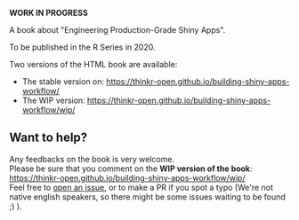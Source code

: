 __WORK IN PROGRESS__ 

A book about "Engineering Production-Grade Shiny Apps". 

To be published in the R Series in 2020. 

Two versions of the HTML book are available:

- The stable version on: https://thinkr-open.github.io/building-shiny-apps-workflow/
- The WIP version: https://thinkr-open.github.io/building-shiny-apps-workflow/wip/

## Want to help?

Any feedbacks on the book is very welcome.  
Please be sure that you comment on the **WIP version of the book**: https://thinkr-open.github.io/building-shiny-apps-workflow/wip/  
Feel free to [open an issue](https://github.com/ThinkR-open/building-shiny-apps-workflow/issues), or to make a PR if you spot a typo (We're not native english speakers, so there might be some issues waiting to be found ;) ).  
